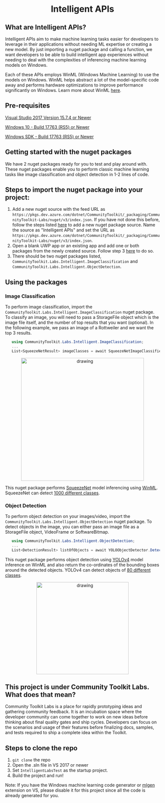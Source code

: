 <h1 align="center">
  Intelligent APIs
</h1>

## What are Intelligent APIs?

Intelligent APIs aim to make machine learning tasks easier for developers to leverage in their applications without needing ML expertise or creating a new model.
By just importing a nuget package and calling a function, we want developers to be able to build intelligent app experiences without needing to deal with the complexities of inferencing machine learning models on Windows. 

Each of these APIs employs WinML (Windows Machine Learning) to use the models on Windows. WinML helps abstract a lot of the model-specific code away and performs hardware optimizations to improve performance significantly on Windows. Learn more about WinML [here](https://docs.microsoft.com/en-us/windows/ai/windows-ml/). 

## Pre-requisites

[Visual Studio 2017 Version 15.7.4 or Newer](https://developer.microsoft.com/en-us/windows/downloads/)

[Windows 10 - Build 17763 (RS5) or Newer](https://www.microsoft.com/en-us/software-download/windowsinsiderpreviewiso)

[Windows SDK - Build 17763 (RS5) or Newer](https://www.microsoft.com/en-us/software-download/windowsinsiderpreviewSDK)

## Getting started with the nuget packages

We have 2 nuget packages ready for you to test and play around with. These nuget packages enable you to perform classic machine learning tasks like image classification and object detection in 1-2 lines of code. 

## Steps to import the nuget package into your project:

1. Add a new nuget source with the feed URL as `https://pkgs.dev.azure.com/dotnet/CommunityToolkit/_packaging/CommunityToolkit-Labs/nuget/v3/index.json`. If you have not done this before, follow the steps listed [here](https://docs.microsoft.com/en-us/azure/devops/artifacts/nuget/consume?view=azure-devops&tabs=windows#2-set-up-visual-studio) to add a new nuget package source. Name the source as "Intelligent APIs" and set the URL as `https://pkgs.dev.azure.com/dotnet/CommunityToolkit/_packaging/CommunityToolkit-Labs/nuget/v3/index.json`.
2. Open a blank UWP app or an existing app and add one or both packages from the newly created source. Follow step 3 [here](https://docs.microsoft.com/en-us/azure/devops/artifacts/nuget/consume?view=azure-devops&tabs=windows#3-consume-packages) to do so.
3. There should be two nuget packages listed, `CommunityToolkit.Labs.Intelligent.ImageClassification` and `CommunityToolkit.Labs.Intelligent.ObjectDetection`. 

## Using the packages

### Image Classification
To perform image classification, import the `CommunityToolkit.Labs.Intelligent.ImageClassification` nuget package. To classify an image, you will need to pass a StorageFile object which is the image file itself, and the number of top results that you want (optional). In the following example, we pass an image of a Rottweiler and we want the top 3 results.

```C#
   using CommunityToolkit.Labs.Intelligent.ImageClassification;  
   ...
   List<SqueezeNetResult> imageClasses = await SqueezeNetImageClassifier.ClassifyImage(selectedStorageFile, 3);
```
<div  align="center">
<img src="https://user-images.githubusercontent.com/22471775/125314778-5a977780-e2eb-11eb-983f-0dde00b34e18.png" alt="drawing" width="400"/>
</div>


This nuget package performs [SqueezeNet](https://github.com/onnx/models/tree/master/vision/classification/squeezenet) model inferencing using [WinML](https://github.com/microsoft/Windows-Machine-Learning). SqueezeNet can detect [1000 different classes](https://github.com/onnx/models/blob/master/vision/classification/synset.txt).

### Object Detection
To perform object detection on your images/video, import the `CommunityToolkit.Labs.Intelligent.ObjectDetection` nuget package. To detect objects in the image, you can either pass an image file as a StorageFile object, VideoFrame or SoftwareBitmap.

```C#
   using CommunityToolkit.Labs.Intelligent.ObjectDetection;
   ...
   List<DetectionResult> listOfObjects = await YOLOObjectDetector.DetectObjects(selectedStorageFile);    
```

This nuget package performs object detection using [YOLOv4](https://github.com/hunglc007/tensorflow-yolov4-tflite) model inference on WinML and also return the co-ordinates of the bounding boxes around the detected objects. YOLOv4 can detect objects of [80 different classes](https://github.com/hunglc007/tensorflow-yolov4-tflite/blob/9f16748aa3f45ff240608da4bd9b1216a29127f5/android/app/src/main/assets/coco.txt).
<div  align="center">
<img src="https://user-images.githubusercontent.com/22471775/127563873-886ca161-607b-4306-8651-afb6cf84245e.png" alt="drawing" width="300"/>
</div>


## This project is under Community Toolkit Labs. What does that mean?

Community Toolkit Labs is a place for rapidly prototyping ideas and gathering community feedback. It is an incubation space where the developer community can come together to work on new ideas before thinking about final quality gates and ship cycles. Developers can focus on the scenarios and usage of their features before finalizing docs, samples, and tests required to ship a complete idea within the Toolkit.


## Steps to clone the repo

1. `git clone` the repo 
3.  Open the .sln file in VS 2017 or newer
4.  Set `IntelligentLabsTest` as the startup project.
5.  Build the project and run!

Note: If you have the Windows machine learning code generator or [mlgen](https://marketplace.visualstudio.com/items?itemName=WinML.mlgen) extension on VS, please disable it for this project since all the code is already generated for you.

